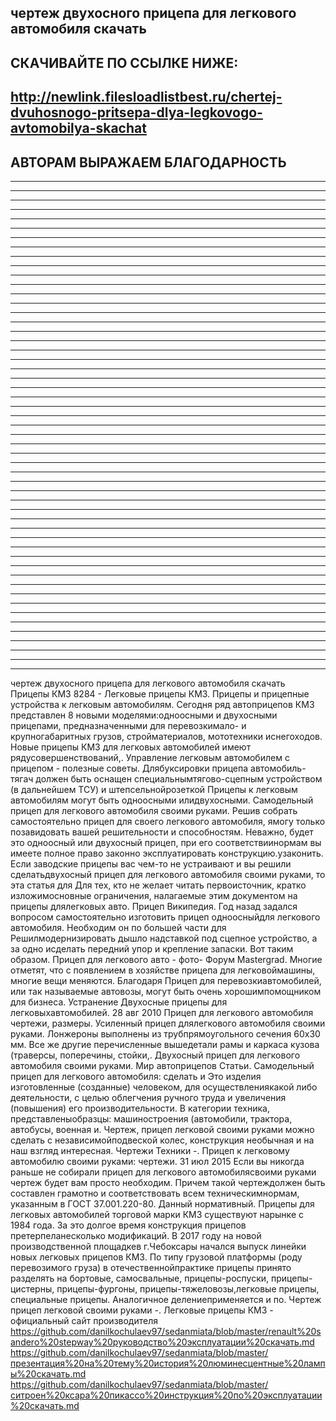 чертеж двухосного прицепа для легкового автомобиля скачать
--------------------------------------------------
СКАЧИВАЙТЕ ПО ССЫЛКЕ НИЖЕ:
--------------------------------------------------
http://newlink.filesloadlistbest.ru/chertej-dvuhosnogo-pritsepa-dlya-legkovogo-avtomobilya-skachat
--------------------------------------------------
АВТОРАМ ВЫРАЖАЕМ БЛАГОДАРНОСТЬ
--------------------------------------------------
--------------------------------------------------
--------------------------------------------------
--------------------------------------------------
--------------------------------------------------
--------------------------------------------------
--------------------------------------------------
--------------------------------------------------
--------------------------------------------------
--------------------------------------------------
--------------------------------------------------
--------------------------------------------------
--------------------------------------------------
--------------------------------------------------
--------------------------------------------------
--------------------------------------------------
--------------------------------------------------
--------------------------------------------------
--------------------------------------------------
--------------------------------------------------
--------------------------------------------------
--------------------------------------------------
--------------------------------------------------
--------------------------------------------------
--------------------------------------------------
--------------------------------------------------
--------------------------------------------------
--------------------------------------------------
--------------------------------------------------
--------------------------------------------------
--------------------------------------------------
--------------------------------------------------
--------------------------------------------------
--------------------------------------------------
--------------------------------------------------
--------------------------------------------------
--------------------------------------------------
--------------------------------------------------
--------------------------------------------------
--------------------------------------------------
--------------------------------------------------
--------------------------------------------------
--------------------------------------------------
--------------------------------------------------
--------------------------------------------------
--------------------------------------------------
--------------------------------------------------
--------------------------------------------------
--------------------------------------------------
--------------------------------------------------
--------------------------------------------------
--------------------------------------------------
--------------------------------------------------
--------------------------------------------------
чертеж двухосного прицепа для легкового автомобиля скачать Прицепы КМЗ 8284 - Легковые прицепы КМЗ. Прицепы и прицепные устройства к легковым автомобилям. Сегодня ряд автоприцепов КМЗ представлен 8 новыми моделями:одноосными и двухосными прицепами, предназначенными для перевозкимало- и крупногабаритных грузов, стройматериалов, мототехники иснегоходов. Новые прицепы КМЗ для легковых автомобилей имеют рядусовершенствований,. Управление легковым автомобилем с прицепом - полезные советы.  Длябуксировки прицепа автомобиль-тягач должен быть оснащен специальнымтягово-сцепным устройством (в дальнейшем  ТСУ) и штепсельнойрозеткой  Прицепы к легковым автомобилям могут быть одноосными илидвухосными. Самодельный прицеп для легкового автомобиля своими руками. Решив собрать самостоятельно прицеп для своего легкового автомобиля, ямогу только позавидовать вашей решительности и способностям.  Неважно, будет это одноосный или двухосный прицеп, при его соответствиинормам вы имеете полное право законно эксплуатировать конструкцию.узаконить. Если заводские прицепы вас чем-то не устраивают и вы решили сделатьдвухосный прицеп для легкового автомобиля своими руками, то эта статья для  Для тех, кто не желает читать первоисточник, кратко изложимосновные ограничения, налагаемые этим документом на прицепы длялегковых авто. Прицеп  Википедия. Год назад задался вопросом самостоятельно изготовить прицеп одноосныйдля легкового автомобиля. Необходим он по большей части для  Решилмодернизировать дышло надставкой под сцепное устройство, а за одно исделать передний упор и крепление запаски. Вот таким образом. Прицеп для легкового авто - фото- Форум Mastergrad. Многие отметят, что с появлением в хозяйстве прицепа для легковоймашины, многие вещи меняются. Благодаря  Прицеп для перевозкиавтомобилей, или так называемые автовозы, могут быть очень хорошимпомощником для бизнеса. Устранение  Двухосные прицепы для легковыхавтомобилей. 28 авг 2010  Прицеп для легкового автомобиля чертежи, размеры. Усиленный прицеп длялегкового автомобиля своими руками. Лонжероны выполнены из трубпрямоугольного сечения 60x30 мм. Все же другие перечисленные вышедетали рамы и каркаса кузова (траверсы, поперечины, стойки,. Двухосный прицеп для легкового автомобиля своими руками. Мир автоприцепов  Статьи. Самодельный прицеп для легкового автомобиля: сделать и
Это  изделия изготовленные (созданные) человеком, для осуществлениякакой либо деятельности, с целью облегчения ручного труда и увеличения (повышения) его производительности. В категории техника, представленыобразцы: машиностроения (автомобили, трактора, автобусы, военная и. Чертеж, прицеп легковой своими руками можно сделать с независимойподвеской колес, конструкция необычная и на наш взгляд  интересная. Чертежи Техники -. Прицеп к легковому автомобилю своими руками: чертежи. 31 июл 2015  Если вы никогда раньше не собирали прицеп для легкового автомобилясвоими руками чертеж будет вам просто необходим. Причем такой чертеждолжен быть составлен грамотно и соответствовать всем техническимнормам, указанным в ГОСТ 37.001.220-80. Данный нормативный. Прицепы для легковых автомобилей торговой марки КМЗ существуют нарынке с 1984 года. За это долгое время конструкция прицепов претерпеланесколько модификаций. В 2017 году на новой производственной площадкев г.Чебоксары начался выпуск линейки новых легковых прицепов КМЗ. По типу грузовой платформы (роду перевозимого груза) в отечественнойпрактике прицепы принято разделять на бортовые, самосвальные, прицепы-роспуски, прицепы-цистерны, прицепы-фургоны, прицепы-тяжеловозы,легковые прицепы, специальные прицепы. Аналогичное делениеприменяется и по. Чертеж прицеп легковой своими руками -. Легковые прицепы КМЗ - официальный сайт производителя
https://github.com/danilkochulaev97/sedanmiata/blob/master/renault%20sandero%20stepway%20руководство%20эксплуатации%20скачать.md
https://github.com/danilkochulaev97/sedanmiata/blob/master/презентация%20на%20тему%20история%20люминесцентные%20лампы%20скачать.md
https://github.com/danilkochulaev97/sedanmiata/blob/master/ситроен%20ксара%20пикассо%20инструкция%20по%20эксплуатации%20скачать.md